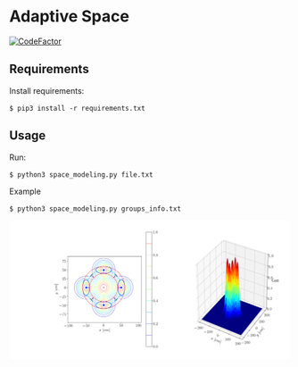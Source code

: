 # Adaptive Space 
<a href="https://www.codefactor.io/repository/github/franciscormelo/socially-reactive-navigation-models/overview/master"><img src="https://www.codefactor.io/repository/github/franciscormelo/socially-reactive-navigation-models/badge/master?s=0f0ee85f8d2be20bfdbb8f4d0f4570c86de5f61a" alt="CodeFactor" /></a>
## Requirements
Install requirements:
```
$ pip3 install -r requirements.txt
```
## Usage
Run:
```
$ python3 space_modeling.py file.txt 
```
Example
```
$ python3 space_modeling.py groups_info.txt
```

![alt text](approaching_pose.png)
